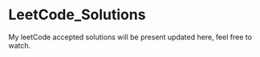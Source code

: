 # LeetCode_Solutions
My leetCode accepted solutions will be present updated here, feel free to watch.
